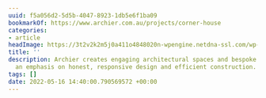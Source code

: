 ```yaml
---
uuid: f5a056d2-5d5b-4047-8923-1db5e6f1ba09
bookmarkOf: https://www.archier.com.au/projects/corner-house
categories:
- article
headImage: https://3t2v2k2m5j0a411o4848020n-wpengine.netdna-ssl.com/wp-content/uploads/08_RGardiner1463c.jpg
title: ''
description: Archier creates engaging architectural spaces and bespoke products, with
  an emphasis on honest, responsive design and efficient construction.
tags: []
date: 2022-05-16 14:40:00.790569572 +00:00
---
```

